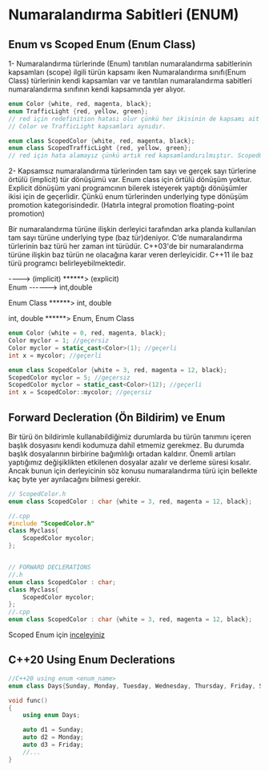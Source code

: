 # Numaralandırma Sabitleri (ENUM)

## Enum vs Scoped Enum (Enum Class)  
1- Numaralandırma türlerinde (Enum) tanıtılan numaralandırma sabitlerinin kapsamları (scope) ilgili türün kapsamı iken Numaralandırma sınıfı(Enum Class) türlerinin kendi kapsamları var ve tanıtılan numaralandırma sabitleri numaralandırma sınıfının kendi kapsamında yer alıyor.

```cpp
enum Color {white, red, magenta, black};
enum TrafficLight {red, yellow, green};
// red için redefinition hatası olur çünkü her ikisinin de kapsamı ait oldukları enumun kapsamıdır.
// Color ve TrafficLight kapsamları aynıdır.

enum class ScopedColor {white, red, magenta, black};
enum class ScopedTrafficLight {red, yellow, green};
// red için hata alamayız çünkü artık red kapsamlandırılmıştır. ScopedColor::red ya da ScopedTrafficLight::red yazmalıyız.
```
2- Kapsamsız numaralandırma türlerinden tam sayı ve gerçek sayı türlerine örtülü (implicit) tür dönüşümü var. Enum class için örtülü dönüşüm yoktur. 
Explicit dönüşüm yani programcının bilerek isteyerek yaptığı dönüşümler ikisi için de geçerlidir. Çünkü enum türlerinden underlying type dönüşüm promotion kategorisindedir. (Hatırla integral promotion floating-point promotion)

Bir numaralandırma türüne ilişkin derleyici tarafından arka planda kullanılan tam sayı türüne underlying type (baz tür)deniyor. C’de numaralandırma türlerinin baz türü her zaman int türüdür. C++03'de bir numaralandırma türüne ilişkin baz türün ne olacağına karar veren derleyicidir. C++11 ile baz türü programcı belirleyebilmektedir.

----> (implicit)    ******> (explicit)    
Enum ------> int,double   

Enum Class ******> int, double  

int, double  ******> Enum, Enum Class  
```cpp
enum Color {white = 0, red, magenta, black};
Color myclor = 1; //geçersiz
Color myclor = static_cast<Color>(1); //geçerli 
int x = mycolor; //geçerli 

enum class ScopedColor {white = 3, red, magenta = 12, black};
ScopedColor myclor = 5; //geçersiz
ScopedColor myclor = static_cast<Color>(12); //geçerli
int x = ScopedColor::mycolor; //geçersiz 
```
## Forward Decleration (Ön Bildirim) ve Enum 
Bir türü ön bildirimle kullanabildiğimiz durumlarda bu türün tanımını içeren başlık dosyasını kendi kodumuza dahil etmemiz gerekmez. Bu durumda başlık dosyalarının birbirine bağımlılığı ortadan kaldırır. Önemli artıları yaptığımız değişiklikten etkilenen dosyalar azalır ve derleme süresi kısalır. Ancak bunun için derleyicinin söz konusu numaralandırma türü için bellekte kaç byte yer ayrılacağını bilmesi gerekir.
```cpp
// ScopedColor.h
enum class ScopedColor : char {white = 3, red, magenta = 12, black};

//.cpp
#include "ScopedColor.h"
class Myclass{
	ScopedColor mycolor;
};


// FORWARD DECLERATIONS 
//.h
enum class ScopedColor : char;
class Myclass{
	ScopedColor mycolor;
};
//.cpp
enum class ScopedColor : char {white = 3, red, magenta = 12, black};

```
Scoped Enum için [inceleyiniz](https://necatiergin2019.medium.com/numaraland%C4%B1rma-s%C4%B1n%C4%B1flar%C4%B1-enum-classes-a6276c93f06d) 
## C++20 Using Enum Declerations

```cpp
//C++20 using enum <enum_name>
enum class Days{Sunday, Monday, Tuesday, Wednesday, Thursday, Friday, Saturday};

void func()
{
	using enum Days;

	auto d1 = Sunday;
	auto d2 = Monday; 
	auto d3 = Friday; 
	//...
}
```
